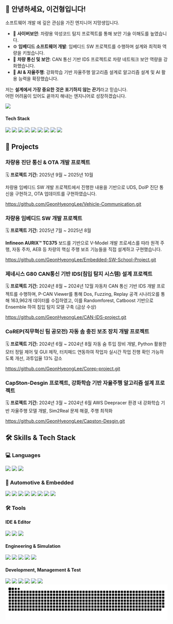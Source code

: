 ## 👋 안녕하세요, 이건형입니다!  

소프트웨어 개발 에 깊은 관심을 가진 엔지니어 지망생입니다.  
- 🚗 **사이버보안**: 차량용 악성코드 탐지 프로젝트를 통해 보안 기술 이해도를 높였습니다.  
- ⚙️ **임베디드 소프트웨어 개발**: 임베디드 SW 프로젝트를 수행하며 설계와 최적화 역량을 키웠습니다.  
- 🔗 **차량 통신 및 보안**: CAN 통신 기반 IDS 프로젝트로 차량 네트워크 보안 역량을 강화했습니다.  
- 🤖 **AI & 자율주행**: 강화학습 기반 자율주행 알고리즘 설계로 알고리즘 설계 및 AI 활용 능력을 확장했습니다.  

저는 **설계에서 가장 중요한 것은 포기하지 않는 끈기**라고 믿습니다.  
어떤 어려움이 있어도 끝까지 해내는 엔지니어로 성장하겠습니다.


<a href="https://solved.ac/rjsgud0314/">
  <img src="http://mazassumnida.wtf/api/v2/generate_badge?boj=rjsgud0314" width="300"/>
</a>

#### **Tech Stack**
<img src="https://img.shields.io/badge/c-A8B9CC.svg?style=for-the-badge&logo=c&logoColor=white"> <img src="https://img.shields.io/badge/aurix-F37321.svg?style=for-the-badge&logoColor=white"> <img src="https://img.shields.io/badge/git-%23F05032.svg?style=for-the-badge&logo=git&logoColor=white"> <img src="https://img.shields.io/badge/github-%23181717.svg?style=for-the-badge&logo=github&logoColor=white"> <img src="https://img.shields.io/badge/jira-%230052CC.svg?style=for-the-badge&logo=jira&logoColor=white"> <img src="https://img.shields.io/badge/confluence-%23172B4D.svg?style=for-the-badge&logo=confluence&logoColor=white"> <img src="https://img.shields.io/badge/autosar-E44D26.svg?style=for-the-badge&logoColor=white"> <img src="https://img.shields.io/badge/a--spice-C82333.svg?style=for-the-badge&logoColor=white"> <img src="https://img.shields.io/badge/iso--26262-D9534F.svg?style=for-the-badge&logoColor=white">

## 📂 Projects

### 차량용 진단 통신 & OTA 개발 프로젝트
🗓️ **프로젝트 기간:** 2025년 9월 ~ 2025년 10월

차량용 임베디드 SW 개발 프로젝트에서 진행한 내용을 기반으로 UDS, DoIP 진단 통신을 구현하고, OTA 업데이트를 구현하였습니다.

https://github.com/GeonHyeongLee/Vehicle-Communication.git


### 차량용 임베디드 SW 개발 프로젝트
🗓️ **프로젝트 기간:** 2025년 7월 ~ 2025년 8월

**Infineon AURIX™ TC375** 보드를 기반으로 V-Model 개발 프로세스를 따라 원격 주행, 자동 주차, AEB 등 차량의 핵심 주행 보조 기능들을 직접 설계하고 구현했습니다.

https://github.com/GeonHyeongLee/Embedded-SW-School-Project.git

### 제네시스 G80 CAN통신 기반 IDS(침입 탐지 시스템) 설계 프로젝트
🗓️ **프로젝트 기간:** 2024년 8월 ~ 2024년 12월
자동차 CAN 통신 기반 IDS 개발 프로젝트를 수행하며, P-CAN Viewer를 통해 Dos, Fuzzing, Replay 공격 시나리오를 통해 163,962개 데이터를 수집하였고, 이를 Randomforest, Catboost 기반으로 Ensemble 하여 침입 탐지 모델 구축 (금상 수상)

https://github.com/GeonHyeongLee/CAN-IDS-project.git

### CoREP(직무혁신 팀 공모전) 자동 솜 충진 보조 장치 개발 프로젝트
🗓️ **프로젝트 기간:** 2024년 6월 ~ 2024년 8월
자동 숨 투입 장비 개발, Python 활용한 모터 정밀 제어 및 GUI 제작, 터치패드 연동하여 작업자 실시간 작업 진행 확인 가능하도록 개선, 과투입율 13% 감소

https://github.com/GeonHyeongLee/Corep-project.git

### CapSton-Desgin 프로젝트, 강화학습 기반 자율주행 알고리즘 설계 프로젝트
🗓️ **프로젝트 기간:** 2024년 3월 ~ 2024년 6월
AWS Deepracer 환경 내 강화학습 기반 자율주행 모델 개발, Sim2Real 문제 해결, 주행 최적화

https://github.com/GeonHyeongLee/Capston-Desgin.git

## 🛠️ Skills & Tech Stack

### 💻 Languages
<img src="https://img.shields.io/badge/c-A8B9CC.svg?style=for-the-badge&logo=c&logoColor=white"> <img src="https://img.shields.io/badge/c++-00599C.svg?style=for-the-badge&logo=cplusplus&logoColor=white"> <img src="https://img.shields.io/badge/python-3776AB.svg?style=for-the-badge&logo=python&logoColor=white">

### 🚗 Automotive & Embedded
<img src="https://img.shields.io/badge/RTOS-005A9B.svg?style=for-the-badge&logo=linux&logoColor=white"> <img src="https://img.shields.io/badge/FreeRTOS-E44D26.svg?style=for-the-badge&logoColor=white"> <img src="https://img.shields.io/badge/OSEK/VDX-C82333.svg?style=for-the-badge&logoColor=white"> <img src="https://img.shields.io/badge/CAN/CAN--FD-181717.svg?style=for-the-badge&logo=CAN-Bus&logoColor=white"> <img src="https://img.shields.io/badge/Ethernet-339933.svg?style=for-the-badge&logo=Ethernet&logoColor=white"> <img src="https://img.shields.io/badge/MQTT-660066.svg?style=for-the-badge&logo=MQTT&logoColor=white"> <img src="https://img.shields.io/badge/Secure%20OTA-D9534F.svg?style=for-the-badge&logoColor=white"> <img src="https://img.shields.io/badge/Power%20Electronics-F37321.svg?style=for-the-badge&logoColor=white">

### 🛠️ Tools
#### IDE & Editor
<img src="https://img.shields.io/badge/visual%20studio%20code-%23007ACC.svg?style=for-the-badge&logo=visualstudiocode&logoColor=white"> <img src="https://img.shields.io/badge/visual%20studio-%235C2D91.svg?style=for-the-badge&logo=visualstudio&logoColor=white"> <img src="https://img.shields.io/badge/Eclipse-2C2255.svg?style=for-the-badge&logo=Eclipse-IDE&logoColor=white">

#### Engineering & Simulation
<img src="https://img.shields.io/badge/matlab-%230076A8.svg?style=for-the-badge&logo=matlab&logoColor=white"> <img src="https://img.shields.io/badge/simulink-%230076A8.svg?style=for-the-badge&logo=matlab&logoColor=white"> <img src="https://img.shields.io/badge/CANoe-004E8A.svg?style=for-the-badge&logoColor=white"> <img src="https://img.shields.io/badge/Infineon%20AURIX-F37321.svg?style=for-the-badge&logo=infineon&logoColor=white"> <img src="https://img.shields.io/badge/UDE%20Visual%20Platform-005A9B.svg?style=for-the-badge&logoColor=white"> 

#### Development, Management & Test
<img src="https://img.shields.io/badge/gcc-%23A4261D.svg?style=for-the-badge&logo=gnu&logoColor=white"> <img src="https://img.shields.io/badge/git-%23F05032.svg?style=for-the-badge&logo=git&logoColor=white"> <img src="https://img.shields.io/badge/github-%23181717.svg?style=for-the-badge&logo=github&logoColor=white">
<img src="https://img.shields.io/badge/jira-%230052CC.svg?style=for-the-badge&logo=jira&logoColor=white"> <img src="https://img.shields.io/badge/confluence-%23172B4D.svg?style=for-the-badge&logo=confluence&logoColor=white"> <img src="https://img.shields.io/badge/Doxygen-2764A2.svg?style=for-the-badge&logo=Doxygen&logoColor=white">
<img src="https://raw.githubusercontent.com/Platane/snk/output/github-contribution-grid-snake.svg" alt="snake gif" />



